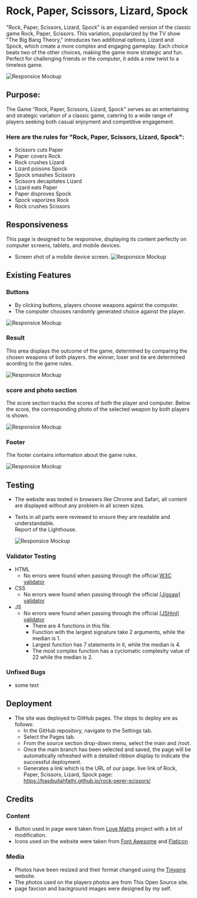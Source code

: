 # Rock, Paper, Scissors, Lizard, Spock
"Rock, Paper, Scissors, Lizard, Spock" is an expanded version of the classic game Rock, Paper, Scissors. This variation, popularized by the TV show "The Big Bang Theory," introduces two additional options, Lizard and Spock, which create a more complex and engaging gameplay. Each choice beats two of the other choices, making the game more strategic and fun. Perfect for challenging friends or the computer, it adds a new twist to a timeless game.

![Responsice Mockup](/media/main-img.png)

## Purpose:
The Game "Rock, Paper, Scissors, Lizard, Spock" serves as an entertaining and strategic variation of a classic game, catering to a wide range of players seeking both casual enjoyment and competitive engagement.


### Here are the rules for "Rock, Paper, Scissors, Lizard, Spock":

- Scissors cuts Paper
- Paper covers Rock
- Rock crushes Lizard
- Lizard poisons Spock
- Spock smashes Scissors
- Scissors decapitates Lizard
- Lizard eats Paper
- Paper disproves Spock
- Spock vaporizes Rock
- Rock crushes Scissors


## Responsiveness
This page is designed to be responsive, displaying its content perfectly on computer screens, tablets, and mobile devices.

- Screen shot of a mobile device screen.
    ![Responsice Mockup](/media/responsive-img.png)

## Existing Features

### Buttons

- By clicking buttons, players choose weapons against the computer.
- The computer chooses randomly generated choice against the player.

![Responsice Mockup](/media/buttons-img.png)

### Result

This area displays the outcome of the game, determined by comparing the chosen weapons of both players. the winner, loser and tie are determined acording to the game rules.

![Responsice Mockup](/media/resul-img.png)

### score and photo section

The score section tracks the scores of both the player and computer. Below the score, the corresponding photo of the selected weapon by both players is shown.

![Responsice Mockup](/media/score-img.png)

### Footer

The footer contains information about the game rules.

![Responsice Mockup](/media/footer-img.png)

## Testing

- The website was tested in browsers like Chrome and Safari, all content are displayed without any problem in all screen sizes.
- Texts in all parts were reviewed to ensure they are readable and understandable.
<br> Report of the Lighthouse.

    ![Responsice Mockup](/media/lighthouse-img.png)

### Validator Testing 

- HTML
    - No errors were found when passing through the official [W3C validator](https://validator.w3.org/nu/?doc=https%3A%2F%2Fhasibullahfathi.github.io%2Frock-perer-scissors%2F)
- CSS
    - No errors were found when passing through the official [(Jigsaw) validator](https://jigsaw.w3.org/css-validator/validator?uri=https%3A%2F%2Fhasibullahfathi.github.io%2Frock-perer-scissors%2F&profile=css3svg&usermedium=all&warning=1&vextwarning=&lang=en)
- JS
    - No errors were found when passing through the official [(JSHint) validator](https://jshint.com/)
        - There are 4 functions in this file.
        - Function with the largest signature take 2 arguments, while the median is 1.
        - Largest function has 7 statements in it, while the median is 4.
        - The most complex function has a cyclomatic complexity value of 22 while the median is 2.

### Unfixed Bugs

- some text

## Deployment
- The site was deployed to GitHub pages. The steps to deploy are as follows:
    - In the GitHub repository, navigate to the Settings tab.
    - Select the Pages tab.
    - From the source section drop-down menu, select the main and /root.
    - Once the main branch has been selected and saved, the page will be automatically refreshed with a detailed ribbon display to indicate the successful deployment.
    - Generates a link which is the URL of our page.
live link of Rock, Paper, Scissors, Lizard, Spock page: https://hasibullahfathi.github.io/rock-perer-scissors/

## Credits 

### Content 

- Button used in page were taken from [Love Maths](https://code-institute-org.github.io/love-maths/) project with a bit of modification.
- Icons used on the website were taken from [Font Awesome](https://fontawesome.com/) and [Flaticon](https://www.flaticon.com/)


### Media

- Photos have been resized and their format changed using the [Tinypng](https://tinypng.com/) website.
- The photos used on the players photos are from This Open Source site.
- page favcion and background images were designed by my self.



